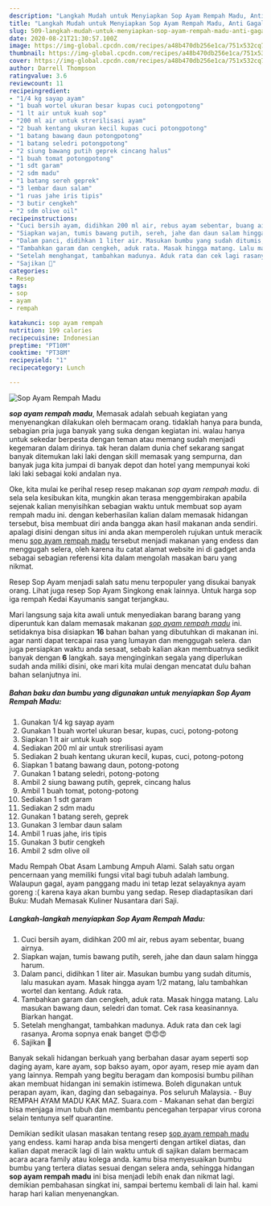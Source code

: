 ```yaml
---
description: "Langkah Mudah untuk Menyiapkan Sop Ayam Rempah Madu, Anti Gagal"
title: "Langkah Mudah untuk Menyiapkan Sop Ayam Rempah Madu, Anti Gagal"
slug: 509-langkah-mudah-untuk-menyiapkan-sop-ayam-rempah-madu-anti-gagal
date: 2020-08-21T21:30:57.100Z
image: https://img-global.cpcdn.com/recipes/a48b470db256e1ca/751x532cq70/sop-ayam-rempah-madu-foto-resep-utama.jpg
thumbnail: https://img-global.cpcdn.com/recipes/a48b470db256e1ca/751x532cq70/sop-ayam-rempah-madu-foto-resep-utama.jpg
cover: https://img-global.cpcdn.com/recipes/a48b470db256e1ca/751x532cq70/sop-ayam-rempah-madu-foto-resep-utama.jpg
author: Darrell Thompson
ratingvalue: 3.6
reviewcount: 11
recipeingredient:
- "1/4 kg sayap ayam"
- "1 buah wortel ukuran besar kupas cuci potongpotong"
- "1 lt air untuk kuah sop"
- "200 ml air untuk strerilisasi ayam"
- "2 buah kentang ukuran kecil kupas cuci potongpotong"
- "1 batang bawang daun potongpotong"
- "1 batang seledri potongpotong"
- "2 siung bawang putih geprek cincang halus"
- "1 buah tomat potongpotong"
- "1 sdt garam"
- "2 sdm madu"
- "1 batang sereh geprek"
- "3 lembar daun salam"
- "1 ruas jahe iris tipis"
- "3 butir cengkeh"
- "2 sdm olive oil"
recipeinstructions:
- "Cuci bersih ayam, didihkan 200 ml air, rebus ayam sebentar, buang airnya."
- "Siapkan wajan, tumis bawang putih, sereh, jahe dan daun salam hingga harum."
- "Dalam panci, didihkan 1 liter air. Masukan bumbu yang sudah ditumis, lalu masukan ayam. Masak hingga ayam 1/2 matang, lalu tambahkan wortel dan kentang. Aduk rata."
- "Tambahkan garam dan cengkeh, aduk rata. Masak hingga matang. Lalu masukan bawang daun, seledri dan tomat. Cek rasa keasinannya. Biarkan hangat."
- "Setelah menghangat, tambahkan madunya. Aduk rata dan cek lagi rasanya. Aroma sopnya enak banget 😍😍😍"
- "Sajikan 💜"
categories:
- Resep
tags:
- sop
- ayam
- rempah

katakunci: sop ayam rempah 
nutrition: 199 calories
recipecuisine: Indonesian
preptime: "PT10M"
cooktime: "PT38M"
recipeyield: "1"
recipecategory: Lunch

---
```



![Sop Ayam Rempah Madu](https://img-global.cpcdn.com/recipes/a48b470db256e1ca/751x532cq70/sop-ayam-rempah-madu-foto-resep-utama.jpg)

<b><i>sop ayam rempah madu</i></b>, Memasak adalah sebuah kegiatan yang menyenangkan dilakukan oleh bermacam orang. tidaklah hanya para bunda, sebagian pria juga banyak yang suka dengan kegiatan ini. walau hanya untuk sekedar berpesta dengan teman atau memang sudah menjadi kegemaran dalam dirinya. tak heran dalam dunia chef sekarang sangat banyak ditemukan laki laki dengan skill memasak yang sempurna, dan banyak juga kita jumpai di banyak depot dan hotel yang mempunyai koki laki laki sebagai koki andalan nya.

Oke, kita mulai ke perihal resep resep makanan <i>sop ayam rempah madu</i>. di sela sela kesibukan kita, mungkin akan terasa menggembirakan apabila sejenak kalian menyisihkan sebagian waktu untuk membuat sop ayam rempah madu ini. dengan keberhasilan kalian dalam memasak hidangan tersebut, bisa membuat diri anda bangga akan hasil makanan anda sendiri. apalagi disini dengan situs ini anda akan memperoleh rujukan untuk meracik menu <u>sop ayam rempah madu</u> tersebut menjadi makanan yang endess dan menggugah selera, oleh karena itu catat alamat website ini di gadget anda sebagai sebagian referensi kita dalam mengolah masakan baru yang nikmat.

Resep Sop Ayam menjadi salah satu menu terpopuler yang disukai banyak orang. Lihat juga resep Sop Ayam Singkong enak lainnya. Untuk harga sop iga rempah Kedai Kayumanis sangat terjangkau.


Mari langsung saja kita awali untuk menyediakan barang barang yang diperuntuk kan dalam memasak makanan <u><i>sop ayam rempah madu</i></u> ini. setidaknya bisa disiapkan <b>16</b> bahan bahan yang dibutuhkan di makanan ini. agar nanti dapat tercapai rasa yang lumayan dan menggugah selera. dan juga persiapkan waktu anda sesaat, sebab kalian akan membuatnya sedikit banyak dengan <b>6</b> langkah. saya menginginkan segala yang diperlukan sudah anda miliki disini, oke mari kita mulai dengan mencatat dulu bahan bahan selanjutnya ini.

<!--inarticleads1-->

##### Bahan baku dan bumbu yang digunakan untuk menyiapkan Sop Ayam Rempah Madu:

1. Gunakan 1/4 kg sayap ayam
1. Gunakan 1 buah wortel ukuran besar, kupas, cuci, potong-potong
1. Siapkan 1 lt air untuk kuah sop
1. Sediakan 200 ml air untuk strerilisasi ayam
1. Sediakan 2 buah kentang ukuran kecil, kupas, cuci, potong-potong
1. Siapkan 1 batang bawang daun, potong-potong
1. Gunakan 1 batang seledri, potong-potong
1. Ambil 2 siung bawang putih, geprek, cincang halus
1. Ambil 1 buah tomat, potong-potong
1. Sediakan 1 sdt garam
1. Sediakan 2 sdm madu
1. Gunakan 1 batang sereh, geprek
1. Gunakan 3 lembar daun salam
1. Ambil 1 ruas jahe, iris tipis
1. Gunakan 3 butir cengkeh
1. Ambil 2 sdm olive oil


Madu Rempah Obat Asam Lambung Ampuh Alami. Salah satu organ pencernaan yang memiliki fungsi vital bagi tubuh adalah lambung. Walaupun gagal, ayam panggang madu ini tetap lezat selayaknya ayam goreng :( karena kaya akan bumbu yang sedap. Resep diadaptasikan dari Buku: Mudah Memasak Kuliner Nusantara dari Saji. 

<!--inarticleads2-->

##### Langkah-langkah menyiapkan Sop Ayam Rempah Madu:

1. Cuci bersih ayam, didihkan 200 ml air, rebus ayam sebentar, buang airnya.
1. Siapkan wajan, tumis bawang putih, sereh, jahe dan daun salam hingga harum.
1. Dalam panci, didihkan 1 liter air. Masukan bumbu yang sudah ditumis, lalu masukan ayam. Masak hingga ayam 1/2 matang, lalu tambahkan wortel dan kentang. Aduk rata.
1. Tambahkan garam dan cengkeh, aduk rata. Masak hingga matang. Lalu masukan bawang daun, seledri dan tomat. Cek rasa keasinannya. Biarkan hangat.
1. Setelah menghangat, tambahkan madunya. Aduk rata dan cek lagi rasanya. Aroma sopnya enak banget 😍😍😍
1. Sajikan 💜


Banyak sekali hidangan berkuah yang berbahan dasar ayam seperti sop daging ayam, kare ayam, sop bakso ayam, opor ayam, resep mie ayam dan yang lainnya. Rempah yang begitu beragam dan komposisi bumbu pilihan akan membuat hidangan ini semakin istimewa. Boleh digunakan untuk perapan ayam, ikan, daging dan sebagainya. Pos seluruh Malaysia. - Buy REMPAH AYAM MADU KAK MAZ. Suara.com - Makanan sehat dan bergizi bisa menjaga imun tubuh dan membantu pencegahan terpapar virus corona selain tentunya self quarantine. 

Demikian sedikit ulasan masakan tentang resep <u>sop ayam rempah madu</u> yang endess. kami harap anda bisa mengerti dengan artikel diatas, dan kalian dapat meracik lagi di lain waktu untuk di sajikan dalam bermacam acara acara family atau kolega anda. kamu bisa menyesuaikan bumbu bumbu yang tertera diatas sesuai dengan selera anda, sehingga hidangan <b>sop ayam rempah madu</b> ini bisa menjadi lebih enak dan nikmat lagi. demikian pembahasan singkat ini, sampai bertemu kembali di lain hal. kami harap hari kalian menyenangkan.
